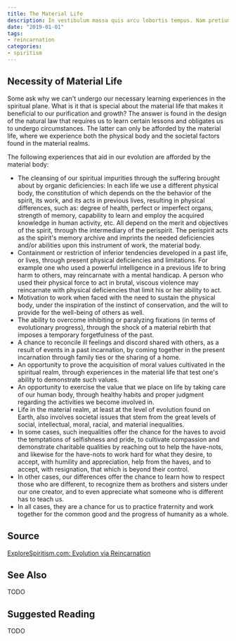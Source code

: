 ```yaml
---
title: The Material Life
description: In vestibulum massa quis arcu lobortis tempus. Nam pretium arcu in odio vulputate luctus.
date: "2019-01-01"
tags:
- reincarnation
categories:
- spiritism
---
```


## Necessity of Material Life 
Some ask why we can't undergo our necessary learning experiences in the spiritual plane. What is it that is special about the material life that makes it beneficial to our purification and growth?  The answer is found in the design of the natural law that requires us to learn certain lessons and obligates us to undergo circumstances. The latter can only be afforded by the material life, where we experience both the physical body and the societal factors found in the material realms.

The following experiences that aid in our evolution are afforded by the material body: 
* The cleansing of our spiritual impurities through the suffering brought about by organic deficiencies: In each life we use a different physical body, the constitution of which depends on the the behavior of the spirit, its work, and its acts in previous lives, resulting in physical differences, such as: degree of health, perfect or imperfect organs, strength of memory, capability to learn and employ the acquired knowledge in human activity, etc.  All depend on the merit and objectives of the spirit, through the intermediary of the perispirit.  The perispirit acts as the spirit's memory archive and imprints the needed deficiencies and/or abilities upon this instrument of work, the material body.  
* Containment or restriction of inferior tendencies developed in a past life, or lives, through present physical deficiencies and limitations. For example one who used a powerful intelligence in a previous life to bring harm to others, may reincarnate with a mental handicap. A person who used their physical force to act in brutal, viscous violence may reincarnate with physical deficiencies that limit his or her ability to act.  
* Motivation to work when faced with the need to sustain the physical body, under the inspiration of the instinct of conservation, and the will to provide for the well-being of others as well.  
* The ability to overcome inhibiting or paralyzing fixations (in terms of evolutionary progress), through the shock of a material rebirth that imposes a temporary forgetfulness of the past.  
* A chance to reconcile ill feelings and discord shared with others, as a result of events in a past incarnation, by coming together in the present incarnation through family ties or the sharing of a home.  
* An opportunity to prove the acquisition of moral values cultivated in the spiritual realm, through experiences in the material life that test one's ability to demonstrate such values.
* An opportunity to exercise the value that we place on life by taking care of our human body, through healthy habits and proper judgment regarding the activities we become involved in.  
* Life in the material realm, at least at the level of evolution found on Earth, also involves societal issues that stem from the great levels of social, intellectual, moral, racial, and material inequalities.  
* In some cases, such inequalities offer the chance for the haves to avoid the temptations of selfishness and pride, to cultivate compassion and demonstrate charitable qualities by reaching out to help the have-nots, and likewise for the have-nots to work hard for what they desire, to accept, with humility and appreciation, help from the haves, and to accept, with resignation, that which is beyond their control.   
* In other cases, our differences offer the chance to learn how to respect those who are different, to recognize them as brothers and sisters under our one creator, and to even appreciate what someone who is different has to teach us.  
* In all cases, they are a chance for us to practice fraternity and work together for the common good and the progress of humanity as a whole.

## Source
[ExploreSpiritism.com: Evolution via Reincarnation](http://file://www.explorespiritism.com/Philosophy_Reincarnation_Planningandbirth_Intro.htm)

## See Also
TODO

## Suggested Reading
TODO

